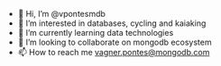 - 👋 Hi, I’m @vpontesmdb
- 👀 I’m interested in databases, cycling and kaiaking
- 🌱 I’m currently learning data technologies
- 💞️ I’m looking to collaborate on mongodb ecosystem
- 📫 How to reach me vagner.pontes@mongodb.com

<!---
vpontesmdb/vpontesmdb is a ✨ special ✨ repository because its `README.md` (this file) appears on your GitHub profile.
You can click the Preview link to take a look at your changes.
--->
